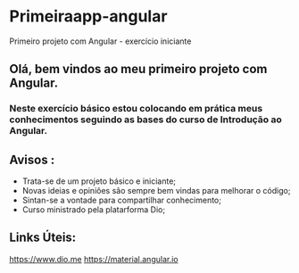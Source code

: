 # Primeiraapp-angular
Primeiro projeto com Angular - exercício iniciante  
## Olá, bem vindos ao meu primeiro projeto com Angular.
### Neste exercício básico estou colocando em prática meus conhecimentos seguindo as bases do curso de Introdução ao Angular.



## Avisos :
- Trata-se de um projeto básico e iniciante;
- Novas ideias e opiniôes são sempre bem vindas para melhorar o código;
- Sintan-se a vontade para compartilhar conhecimento;
- Curso ministrado pela platarforma Dio; 

## Links Úteis:
https://www.dio.me
https://material.angular.io




